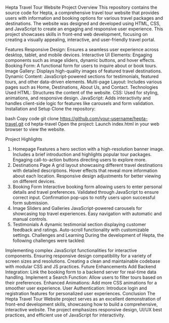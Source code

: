 Hepta Travel Tour Website
Project Overview
This repository contains the source code for Hepta, a comprehensive travel tour website that provides users with information and booking options for various travel packages and destinations. The website was designed and developed using HTML, CSS, and JavaScript to create an engaging and responsive user experience. This project showcases skills in front-end web development, focusing on creating a visually appealing, interactive, and user-friendly travel portal.

Features
Responsive Design: Ensures a seamless user experience across desktop, tablet, and mobile devices.
Interactive UI Elements: Engaging components such as image sliders, dynamic buttons, and hover effects.
Booking Form: A functional form for users to inquire about or book tours.
Image Gallery: Displays high-quality images of featured travel destinations.
Dynamic Content: JavaScript-powered sections for testimonials, featured tours, and other data-driven elements.
Multi-page Layout: Includes various pages such as Home, Destinations, About Us, and Contact.
Technologies Used
HTML: Structures the content of the website.
CSS: Used for styling, animations, and responsive design.
JavaScript: Adds interactivity and handles client-side logic for features like carousels and form validation.
Installation and Setup
Clone the repository:

bash
Copy code
git clone https://github.com/your-username/hepta-travel.git
cd hepta-travel
Open the project: Launch index.html in your web browser to view the website.

Project Highlights
1. Homepage
Features a hero section with a high-resolution banner image.
Includes a brief introduction and highlights popular tour packages.
Engaging call-to-action buttons directing users to explore more.
2. Destinations Page
A grid layout showcasing different travel destinations with detailed descriptions.
Hover effects that reveal more information about each location.
Responsive design adjustments for better viewing on different devices.
3. Booking Form
Interactive booking form allowing users to enter personal details and travel preferences.
Validated through JavaScript to ensure correct input.
Confirmation pop-ups to notify users upon successful form submission.
4. Image Sliders and Galleries
JavaScript-powered carousels for showcasing top travel experiences.
Easy navigation with automatic and manual controls.
5. Testimonials
A dynamic testimonial section displaying customer feedback and ratings.
Auto-scroll functionality with customizable settings.
Challenges and Learning
During the development of Hepta, the following challenges were tackled:

Implementing complex JavaScript functionalities for interactive components.
Ensuring responsive design compatibility for a variety of screen sizes and resolutions.
Creating a clean and maintainable codebase with modular CSS and JS practices.
Future Enhancements
Add Backend Integration: Link the booking form to a backend server for real-time data handling.
Implement a Search Function: Allow users to filter tours based on their preferences.
Enhanced Animations: Add more CSS animations for a smoother user experience.
User Authentication: Introduce login and registration features for personalized user experiences.
Conclusion
The Hepta Travel Tour Website project serves as an excellent demonstration of front-end development skills, showcasing how to build a comprehensive, interactive website. The project emphasizes responsive design, UI/UX best practices, and efficient use of JavaScript for interactivity.

